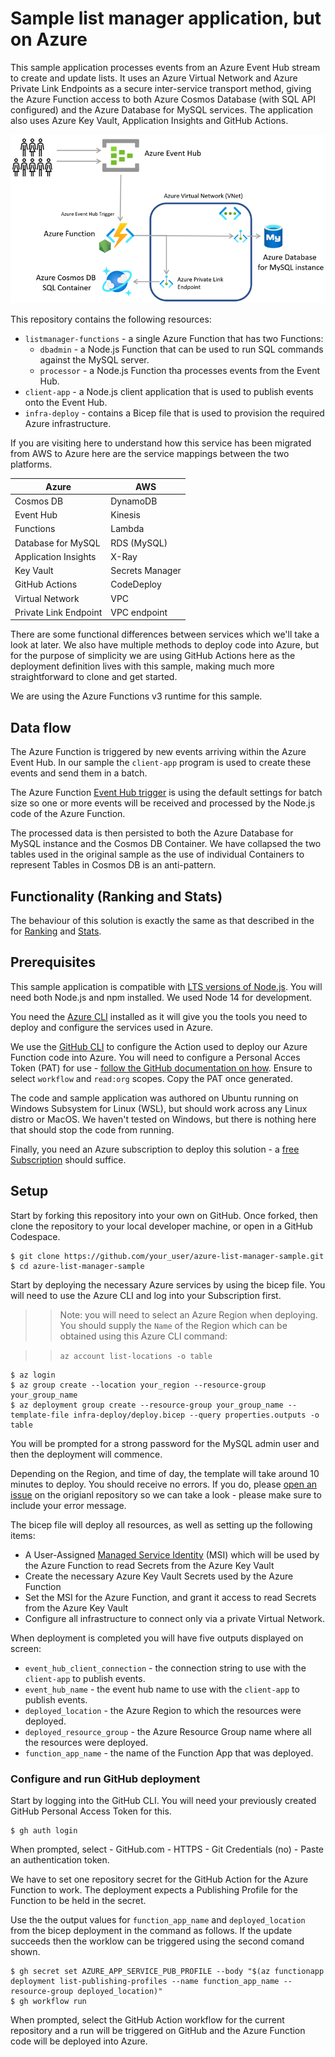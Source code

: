 # Sample list manager application, but on Azure

This sample application processes events from an Azure Event Hub stream to create and update lists. It uses an Azure Virtual Network and Azure Private Link Endpoints as a secure inter-service transport method, giving the Azure Function access to both Azure Cosmos Database (with SQL API configured) and the Azure Database for MySQL services. The application also uses Azure Key Vault, Application Insights and GitHub Actions.

![Architecture](images/2021-10-29_14-03-48.png)

This repository contains the following resources:

- `listmanager-functions` - a single Azure Function that has two Functions:
    - `dbadmin` - a Node.js Function that can be used to run SQL commands against the MySQL server.
    - `processor` - a Node.js Function tha processes events from the Event Hub.
- `client-app` - a Node.js client application that is used to publish events onto the Event Hub.
- `infra-deploy` - contains a Bicep file that is used to provision the required Azure infrastructure.

If you are visiting here to understand how this service has been migrated from AWS to Azure here are the service mappings between the two platforms.

| Azure | AWS |
|----|----|
| Cosmos DB | DynamoDB |
| Event Hub | Kinesis |
| Functions | Lambda |
| Database for MySQL | RDS (MySQL) |
| Application Insights | X-Ray |
| Key Vault | Secrets Manager |
| GitHub Actions | CodeDeploy |
| Virtual Network | VPC |
| Private Link Endpoint | VPC endpoint |

There are some functional differences between services which we'll take a look at later. We also have multiple methods to deploy code into Azure, but for the purpose of simplicity we are using GitHub Actions here as the deployment definition lives with this sample, making much more straightforward to clone and get started.

We are using the Azure Functions v3 runtime for this sample.

## Data flow

The Azure Function is triggered by new events arriving within the Azure Event Hub. In our sample the `client-app` program is used to create these events and send them in a batch.

The Azure Function [Event Hub trigger](https://docs.microsoft.com/azure/azure-functions/functions-bindings-event-hubs) is using the default settings for batch size so one or more events will be received and processed by the Node.js code of the Azure Function.

The processed data is then persisted to both the Azure Database for MySQL instance and the Cosmos DB Container. We have collapsed the two tables used in the original sample as the use of individual Containers to represent Tables in Cosmos DB is an anti-pattern.

## Functionality (Ranking and Stats)

The behaviour of this solution is exactly the same as that described in the for [Ranking](https://github.com/awsdocs/aws-lambda-developer-guide/tree/main/sample-apps/list-manager#ranking) and [Stats](https://github.com/awsdocs/aws-lambda-developer-guide/tree/main/sample-apps/list-manager#stats).

## Prerequisites

This sample application is compatible with [LTS versions of Node.js](https://nodejs.org/about/releases/). You will need both Node.js and npm installed. We used Node 14 for development.

You need the [Azure CLI](https://docs.microsoft.com/cli/azure/install-azure-cli) installed as it will give you the tools you need to deploy and configure the services used in Azure.

We use the [GitHub CLI](https://github.com/cli/cli) to configure the Action used to deploy our Azure Function code into Azure. You will need to configure a Personal Acces Token (PAT) for use - [follow the GitHub documentation on how](https://docs.github.com/en/authentication/keeping-your-account-and-data-secure/creating-a-personal-access-token). Ensure to select `workflow` and `read:org` scopes. Copy the PAT once generated.

The code and sample application was authored on Ubuntu running on Windows Subsystem for Linux (WSL), but should work across any Linux distro or MacOS. We haven't tested on Windows, but there is nothing here that should stop the code from running.

Finally, you need an Azure subscription to deploy this solution - a [free Subscription](https://azure.com/free) should suffice.

## Setup

Start by forking this repository into your own on GitHub. Once forked, then clone the repository to your local developer machine, or open in a GitHub Codespace.

```
$ git clone https://github.com/your_user/azure-list-manager-sample.git
$ cd azure-list-manager-sample
```

Start by deploying the necessary Azure services by using the bicep file. You will need to use the Azure CLI and log into your Subscription first.

>> Note: you will need to select an Azure Region when deploying. You should supply the `Name` of the Region which can be obtained using this Azure CLI command: 

>> `az account list-locations -o table`

```
$ az login
$ az group create --location your_region --resource-group your_group_name
$ az deployment group create --resource-group your_group_name --template-file infra-deploy/deploy.bicep --query properties.outputs -o table
```

You will be prompted for a strong password for the MySQL admin user and then the deployment will commence.

Depending on the Region, and time of day, the template will take around 10 minutes to deploy. You should receive no errors. If you do, please [open an issue](https://github.com/sjwaight/azure-list-manager-sample/issues) on the origianl repository so we can take a look - please make sure to include your error message.

The bicep file will deploy all resources, as well as setting up the following items:

- A User-Assigned [Managed Service Identity](https://docs.microsoft.com/azure/active-directory/managed-identities-azure-resources/overview) (MSI) which will be used by the Azure Function to read Secrets from the Azure Key Vault
- Create the necessary Azure Key Vault Secrets used by the Azure Function
- Set the MSI for the Azure Function, and grant it access to read Secrets from the Azure Key Vault
- Configure all infrastructure to connect only via a private Virtual Network.

When deployment is completed you will have five outputs displayed on screen:

- `event_hub_client_connection` - the connection string to use with the `client-app` to publish events.
- `event_hub_name` - the event hub name to use with the `client-app` to publish events.
- `deployed_location` - the Azure Region to which the resources were deployed.
- `deployed_resource_group` - the Azure Resource Group name where all the resources were deployed.
- `function_app_name` - the name of the Function App that was deployed.

### Configure and run GitHub deployment

Start by logging into the GitHub CLI. You will need your previously created GitHub Personal Access Token for this.

```
$ gh auth login
```

When prompted, select - GitHub.com - HTTPS - Git Credentials (no) - Paste an authentication token.

We have to set one repository secret for the GitHub Action for the Azure Function to work. The deployment expects a Publishing Profile for the Function to be held in the secret.

Use the the output values for `function_app_name` and `deployed_location` from the bicep deployment in the command as follows. If the update succeeds then the worklow can be triggered using the second comand shown.

```
$ gh secret set AZURE_APP_SERVICE_PUB_PROFILE --body "$(az functionapp deployment list-publishing-profiles --name function_app_name --resource-group deployed_location)"
$ gh workflow run
```

When prompted, select the GitHub Action workflow for the current repository and a run will be triggered on GitHub and the Azure Function code will be deployed into Azure.
